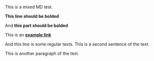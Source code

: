 This is a mixed MD test.


**This line should be bolded**

And __this part should be bolded__

This is an **[example link](www.example.com)**

And this line is some regular texts. This is a second sentence of the text.

This is another paragraph of the text.